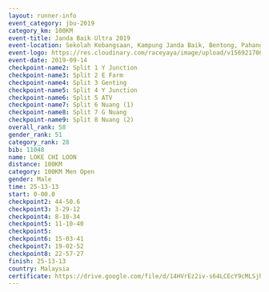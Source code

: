 ```yaml
---
layout: runner-info 
event_category: jbu-2019 
category_km: 100KM 
event-title: Janda Baik Ultra 2019
event-location: Sekolah Kebangsaan, Kampung Janda Baik, Bentong, Pahang, Malaysia 
event-logo: https://res.cloudinary.com/raceyaya/image/upload/v1569217009/logo/janda-baik_vch1pc.jpg 
event-date: 2019-09-14 
checkpoint-name2: Split 1 Y Junction 
checkpoint-name3: Split 2 E Farm 
checkpoint-name4: Split 3 Genting 
checkpoint-name5: Split 4 Y Junction 
checkpoint-name6: Split 5 ATV 
checkpoint-name7: Split 6 Nuang (1) 
checkpoint-name8: Split 7 G Nuang 
checkpoint-name9: Split 8 Nuang (2) 
overall_rank: 58
gender_rank: 51
category_rank: 28
bib: 11048
name: LOKE CHI LOON
distance: 100KM
category: 100KM Men Open
gender: Male
time: 25-13-13
start: 0-00.0
checkpoint2: 44-50.6
checkpoint3: 3-29-12
checkpoint4: 8-10-34
checkpoint5: 11-10-40
checkpoint5: 
checkpoint6: 15-03-41
checkpoint7: 19-02-52
checkpoint8: 22-57-27
finish: 25-13-13
country: Malaysia
certificate: https://drive.google.com/file/d/14HVrEz2iv-s64LCEcY9cMLSjh4vfeLkP/view?usp=sharing
---
```


